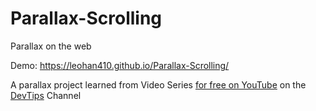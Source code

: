 # Parallax-Scrolling
Parallax on the web

Demo: https://leohan410.github.io/Parallax-Scrolling/

A parallax project learned from Video Series [ for free on YouTube](https://www.youtube.com/playlist?list=PLqGj3iMvMa4IyCbhul-PdeiDqmh4ooJzk) on the [DevTips](https://www.youtube.com/user/DevTipsForDesigners) Channel
